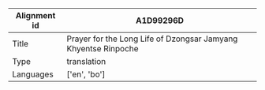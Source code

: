 |Alignment id | A1D99296D
| --- | --- 
|Title | Prayer for the Long Life of Dzongsar Jamyang Khyentse Rinpoche 
|Type | translation
|Languages | ['en', 'bo']